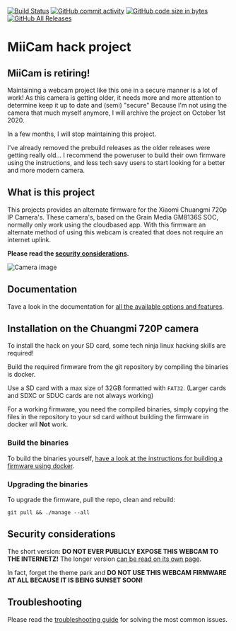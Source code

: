[![Build Status](https://travis-ci.org/miicam/MiiCam.svg?branch=master)](https://travis-ci.org/miicam/MiiCam)
[![GitHub commit activity](https://img.shields.io/github/commit-activity/m/MiiCam/MiiCam.svg)](https://github.com/miicam/MiiCam/pulse)
[![GitHub code size in bytes](https://img.shields.io/github/languages/code-size/MiiCam/MiiCam.svg)](https://github.com/miicam/MiiCam)
[![GitHub All Releases](https://img.shields.io/github/downloads/MiiCam/MiiCam/total.svg)](https://github.com/miicam/MiiCam/releases)


# MiiCam hack project


## MiiCam is retiring!

Maintaining a webcam project like this one in a secure manner is a lot of work!
As this camera is getting older, it needs more and more attention to determine keep it up to date and (semi) "secure"
Because I'm not using the camera that much myself anymore, I will archive the project on October 1st 2020.

In a few months, I will stop maintaining this project.

I've already removed the prebuild releases as the older releases were getting really old...
I recommend the poweruser to build their own firmware using the instructions,
and less tech savy users to start looking for a better and more modern camera.


## What is this project

This projects provides an alternate firmware for the Xiaomi Chuangmi 720p IP Camera's.
These camera's, based on the Grain Media GM8136S SOC, normally only work using the cloudbased app.
With this firmware an alternate method of using this webcam is created that does not require an internet uplink.

**Please read the [security considerations](https://miicam.github.io/Security-Considerations).**

![Camera image](https://github.com/MiiCam/MiiCam/raw/master/web/public/static/images/chuangmi.jpg "Chuangmi 720P camera")


## Documentation

Tave a look in the documentation for [all the available options and features](https://miicam.github.io).


## Installation on the Chuangmi 720P camera

To install the hack on your SD card, some tech ninja linux hacking skills are required!

Build the required firmware from the git repository by compiling the binaries is docker.

Use a SD card with a max size of 32GB formatted with `FAT32`. (Larger cards and SDXC or SDUC cards are not always working)

For a working firmware, you need the compiled binaries,
simply copying the files in the repository to your sd card without building the firmware in docker wil **Not** work.


### Build the binaries

To build the binaries yourself, [have a look at the instructions for building a firmware using docker](https://miicam.github.io/development/How-to-build-the-binaries-for-the-webcam-hack).


### Upgrading the binaries

To upgrade the firmware, pull the repo, clean and rebuild:

```
git pull && ./manage --all
```

## Security considerations

The short version: **DO NOT EVER PUBLICLY EXPOSE THIS WEBCAM TO THE INTERNETZ!**
The longer version [can be read on its own page](https://miicam.github.io/Security-Considerations).

In fact, forget the theme park and **DO NOT USE THIS WEBCAM FIRMWARE AT ALL BECAUSE IT IS BEING SUNSET SOON!**


## Troubleshooting

Please read the [troubleshooting guide](https://miicam.github.io/Troubleshooting) for solving the most common issues.

